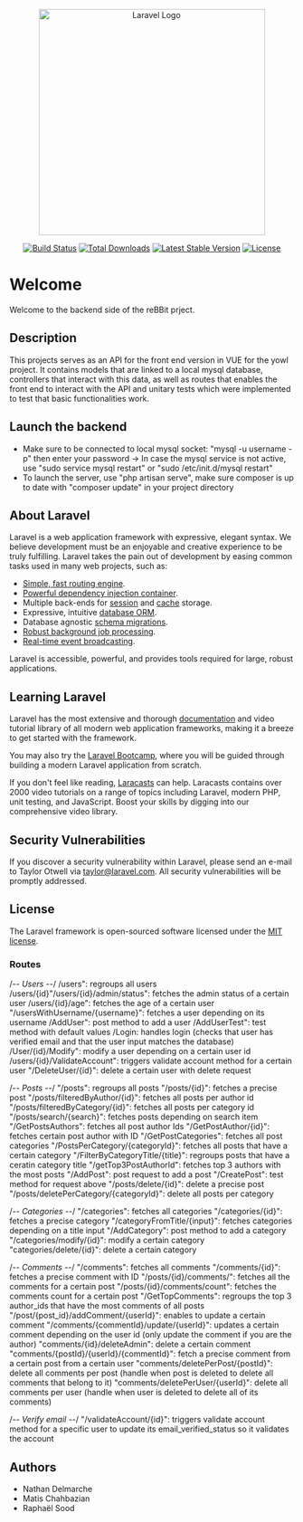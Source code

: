 <p align="center"><a href="https://laravel.com" target="_blank"><img src="https://raw.githubusercontent.com/laravel/art/master/logo-lockup/5%20SVG/2%20CMYK/1%20Full%20Color/laravel-logolockup-cmyk-red.svg" width="400" alt="Laravel Logo"></a></p>

<p align="center">
<a href="https://travis-ci.org/laravel/framework"><img src="https://travis-ci.org/laravel/framework.svg" alt="Build Status"></a>
<a href="https://packagist.org/packages/laravel/framework"><img src="https://img.shields.io/packagist/dt/laravel/framework" alt="Total Downloads"></a>
<a href="https://packagist.org/packages/laravel/framework"><img src="https://img.shields.io/packagist/v/laravel/framework" alt="Latest Stable Version"></a>
<a href="https://packagist.org/packages/laravel/framework"><img src="https://img.shields.io/packagist/l/laravel/framework" alt="License"></a>
</p>

# Welcome
Welcome to the backend side of the reBBit prject.

## Description
This projects serves as an API for the front end version in VUE for the yowl project. It contains models that are linked to a local mysql database, controllers that interact with this data, as well as routes that enables the front end to interact with the API and unitary tests which were implemented to test that basic functionalities work.

## Launch the backend 
- Make sure to be connected to local mysql socket: "mysql -u username -p" then enter your password
    -> In case the mysql service is not active, use "sudo service mysql restart" or "sudo /etc/init.d/mysql restart"
- To launch the server, use "php artisan serve", make sure composer is up to date with "composer update" in your project directory

## About Laravel

Laravel is a web application framework with expressive, elegant syntax. We believe development must be an enjoyable and creative experience to be truly fulfilling. Laravel takes the pain out of development by easing common tasks used in many web projects, such as:

- [Simple, fast routing engine](https://laravel.com/docs/routing).
- [Powerful dependency injection container](https://laravel.com/docs/container).
- Multiple back-ends for [session](https://laravel.com/docs/session) and [cache](https://laravel.com/docs/cache) storage.
- Expressive, intuitive [database ORM](https://laravel.com/docs/eloquent).
- Database agnostic [schema migrations](https://laravel.com/docs/migrations).
- [Robust background job processing](https://laravel.com/docs/queues).
- [Real-time event broadcasting](https://laravel.com/docs/broadcasting).

Laravel is accessible, powerful, and provides tools required for large, robust applications.

## Learning Laravel

Laravel has the most extensive and thorough [documentation](https://laravel.com/docs) and video tutorial library of all modern web application frameworks, making it a breeze to get started with the framework.

You may also try the [Laravel Bootcamp](https://bootcamp.laravel.com), where you will be guided through building a modern Laravel application from scratch.

If you don't feel like reading, [Laracasts](https://laracasts.com) can help. Laracasts contains over 2000 video tutorials on a range of topics including Laravel, modern PHP, unit testing, and JavaScript. Boost your skills by digging into our comprehensive video library.

## Security Vulnerabilities

If you discover a security vulnerability within Laravel, please send an e-mail to Taylor Otwell via [taylor@laravel.com](mailto:taylor@laravel.com). All security vulnerabilities will be promptly addressed.

## License

The Laravel framework is open-sourced software licensed under the [MIT license](https://opensource.org/licenses/MIT).

### Routes
/*-- Users --*/
/users": regroups all users
/users/{id}"/users/{id}/admin/status": fetches the admin status of a certain user
/users/{id}/age": fetches the age of a certain user
"/usersWithUsername/{username}": fetches a user depending on its username
/AddUser": post method to add a user
/AddUserTest": test method with default values
/Login: handles login (checks that user has verified email and that the user input matches the database)
/User/{id}/Modify": modify a user depending on a certain user id
/users/{id}/ValidateAccount": triggers validate account method for a certain user
"/DeleteUser/{id}": delete a certain user with delete request

/*-- Posts --*/
"/posts": regroups all posts
"/posts/{id}": fetches a precise post
"/posts/filteredByAuthor/{id}": fetches all posts per author id
"/posts/filteredByCategory/{id}": fetches all posts per category id
"/posts/search/{search}": fetches posts depending on search item
"/GetPostsAuthors": fetches all post author Ids
"/GetPostAuthor/{id}": fetches certain post author with ID
"/GetPostCategories": fetches all post categories
"/PostsPerCategory/{categoryId}": fetches all posts that have a certain category
"/FilterByCategoryTitle/{title}": regroups posts that have a ceratin category title
"/getTop3PostAuthorId": fetches top 3 authors with the most posts
"/AddPost": post request to add a post
"/CreatePost": test method for request above
"/posts/delete/{id}": delete a precise post
"/posts/deletePerCategory/{categoryId}": delete all posts per category

/*-- Categories --*/
"/categories": fetches all categories
"/categories/{id}": fetches a precise category
"/categoryFromTitle/{input}": fetches categories depending on a title input
"/AddCategory": post method to add a category
"/categories/modify/{id}": modify a certain category
"categories/delete/{id}": delete a certain category

/*-- Comments --*/
"/comments": fetches all comments
"/comments/{id}": fetches a precise comment with ID
"/posts/{id}/comments/": fetches all the comments for a certain post
"/posts/{id}/comments/count": fetches the comments count for a certain post
"/GetTopComments": regroups the top 3 author_ids that have the most comments of all posts
"/post/{post_id}/addComment/{userId}": enables to update a certain comment
"/comments/{commentId}/update/{userId}": updates a certain comment depending on the user id (only update the comment if you are the author)
"comments/{id}/deleteAdmin": delete a certain comment
"comments/{postId}/{userId}/{commentId}": fetch a precise comment from a certain post from a certain user
"comments/deletePerPost/{postId}": delete all comments per post (handle when post is deleted to delete all comments that belong to it)
"comments/deletePerUser/{userId}": delete all comments per user (handle when user is deleted to delete all of its comments)

/*-- Verify email --*/
"/validateAccount/{id}": triggers validate account method for a specific user to update its email_verified_status so it validates the account


## Authors
 - Nathan Delmarche
 - Matis Chahbazian 
 - Raphaël Sood
